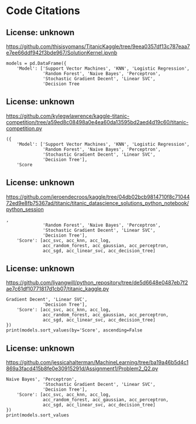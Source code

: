 # Code Citations

## License: unknown
https://github.com/thisisyomans/TitanicKaggle/tree/9eea0357df13c787eaa7e7ee66ddf942f3bde967/SolutionKernel.ipynb

```
models = pd.DataFrame({
    'Model': ['Support Vector Machines', 'KNN', 'Logistic Regression', 
              'Random Forest', 'Naive Bayes', 'Perceptron', 
              'Stochastic Gradient Decent', 'Linear SVC', 
              'Decision Tree
```


## License: unknown
https://github.com/kylegwlawrence/kaggle-titanic-competition/tree/a59ed8c08498a0e4ea60da13595bd2aed4d19c60/titanic-competition.py

```
({
    'Model': ['Support Vector Machines', 'KNN', 'Logistic Regression', 
              'Random Forest', 'Naive Bayes', 'Perceptron', 
              'Stochastic Gradient Decent', 'Linear SVC', 
              'Decision Tree'],
    'Score
```


## License: unknown
https://github.com/jeroendecroos/kaggle/tree/04db02bcb9814710f8c7104472ed9e8fb75367ad/titanic/titanic_datascience_solutions_python_notebook/python_session

```
, 
              'Random Forest', 'Naive Bayes', 'Perceptron', 
              'Stochastic Gradient Decent', 'Linear SVC', 
              'Decision Tree'],
    'Score': [acc_svc, acc_knn, acc_log, 
              acc_random_forest, acc_gaussian, acc_perceptron, 
              acc_sgd, acc_linear_svc, acc_decision_tree]
```


## License: unknown
https://github.com/liyangwill/python_repository/tree/de5d6648e0487eb7f2ae7c61df10771817d1cb07/titanic_kaggle.py

```
Gradient Decent', 'Linear SVC', 
              'Decision Tree'],
    'Score': [acc_svc, acc_knn, acc_log, 
              acc_random_forest, acc_gaussian, acc_perceptron, 
              acc_sgd, acc_linear_svc, acc_decision_tree]
})
print(models.sort_values(by='Score', ascending=False
```


## License: unknown
https://github.com/jessicahalterman/MachineLearning/tree/ba19a46b5d4c1869a3facd415b8fe0e30915291d/Assignment1/Problem2_Q2.py

```
Naive Bayes', 'Perceptron', 
              'Stochastic Gradient Decent', 'Linear SVC', 
              'Decision Tree'],
    'Score': [acc_svc, acc_knn, acc_log, 
              acc_random_forest, acc_gaussian, acc_perceptron, 
              acc_sgd, acc_linear_svc, acc_decision_tree]
})
print(models.sort_values
```

